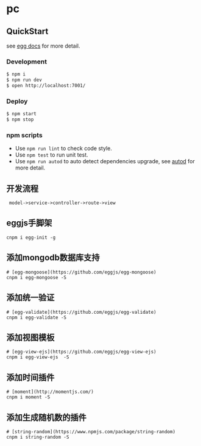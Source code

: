 # pc

## QuickStart

<!-- add docs here for user -->

see [egg docs][egg] for more detail.

### Development

```bash
$ npm i
$ npm run dev
$ open http://localhost:7001/
```

### Deploy

```bash
$ npm start
$ npm stop
```

### npm scripts

- Use `npm run lint` to check code style.
- Use `npm test` to run unit test.
- Use `npm run autod` to auto detect dependencies upgrade, see [autod](https://www.npmjs.com/package/autod) for more detail.


[egg]: https://eggjs.org


## 开发流程
```
 model->service->controller->route->view
```

## eggjs手脚架
```
cnpm i egg-init -g
```

## 添加mongodb数据库支持
```
# [egg-mongoose](https://github.com/eggjs/egg-mongoose)
cnpm i egg-mongoose -S
```

## 添加统一验证
```
# [egg-validate](https://github.com/eggjs/egg-validate)
cnpm i egg-validate -S
```

## 添加视图模板
```
# [egg-view-ejs](https://github.com/eggjs/egg-view-ejs)
cnpm i egg-view-ejs  -S
```

## 添加时间插件
```
# [moment](http://momentjs.com/)
cnpm i moment -S
```

## 添加生成随机数的插件
```
# [string-random](https://www.npmjs.com/package/string-random)
cnpm i string-random -S
```

